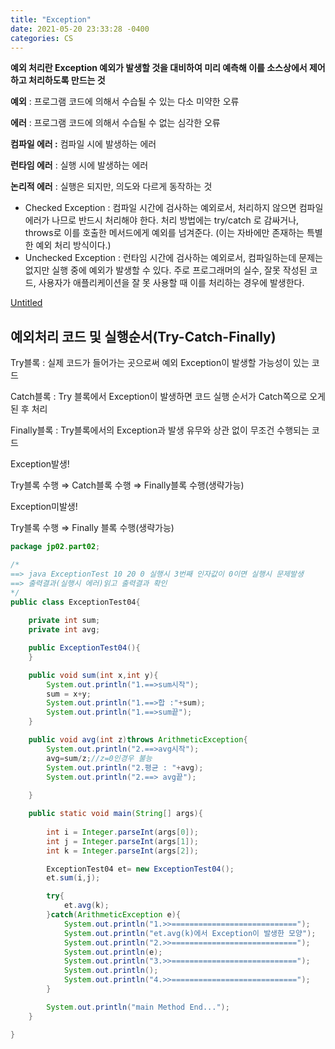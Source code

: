 ```yaml
---
title: "Exception"
date: 2021-05-20 23:33:28 -0400
categories: CS
---
```


**예외 처리란 Exception 예외가 발생할 것을 대비하여 미리 예측해 이를 소스상에서 제어하고 처리하도록 만드는 것**

**예외** : 프로그램 코드에 의해서 수습될 수 있는 다소 미약한 오류

**에러** : 프로그램 코드에 의해서 수습될 수 없는 심각한 오류

**컴파일 에러 :**  컴파일 시에 발생하는 에러

**런타임 에러** : 실행 시에 발생하는 에러

**논리적 에러** : 실행은 되지만, 의도와 다르게 동작하는 것

- Checked Exception : 컴파일 시간에 검사하는 예외로서, 처리하지 않으면 컴파일 에러가 나므로 반드시 처리해야 한다. 처리 방법에는 try/catch 로 감싸거나, throws로 이를 호출한 메서드에게 예외를 넘겨준다. (이는 자바에만 존재하는 특별한 예외 처리 방식이다.)
- Unchecked Exception : 런타임 시간에 검사하는 예외로서, 컴파일하는데 문제는 없지만 실행 중에 예외가 발생할 수 있다. 주로 프로그래머의 실수, 잘못 작성된 코드, 사용자가 애플리케이션을 잘 못 사용할 때 이를 처리하는 경우에 발생한다.

[Untitled](https://www.notion.so/4f514f458bca49e6890aa2a4d2e81200)

## 예외처리 코드 및 실행순서(Try-Catch-Finally)

Try블록 : 실제 코드가 들어가는 곳으로써 예외 Exception이 발생할 가능성이 있는 코드

Catch블록 : Try 블록에서 Exception이 발생하면 코드 실행 순서가 Catch쪽으로 오게 된 후 처리

Finally블록 : Try블록에서의 Exception과 발생 유무와 상관 없이 무조건 수행되는 코드

Exception발생!

Try블록 수행 ⇒ Catch블록 수행 ⇒ Finally블록 수행(생략가능)

Exception미발생!

Try블록 수행 ⇒ Finally 블록 수행(생략가능)

```java
package jp02.part02;

/*
==> java ExceptionTest 10 20 0 실행시 3번째 인자값이 0이면 실행시 문제발생
==> 출력결과(실행시 에러)읽고 출력결과 확인
*/
public class ExceptionTest04{
	
	private int sum;
	private int avg;

	public ExceptionTest04(){
	}

	public void sum(int x,int y){
		System.out.println("1.==>sum시작");
		sum = x+y;
		System.out.println("1.==>합 :"+sum);
		System.out.println("1.==>sum끝");
	}

	public void avg(int z)throws ArithmeticException{
		System.out.println("2.==>avg시작");
		avg=sum/z;//z=0인경우 불능
		System.out.println("2.평균 : "+avg);
		System.out.println("2.==> avg끝");
			
	}

	public static void main(String[] args){
		
		int i = Integer.parseInt(args[0]);
		int j = Integer.parseInt(args[1]);
		int k = Integer.parseInt(args[2]);

		ExceptionTest04 et= new ExceptionTest04();
		et.sum(i,j);

		try{
			et.avg(k);
		}catch(ArithmeticException e){
			System.out.println("1.>>============================");
			System.out.println("et.avg(k)에서 Exception이 발생한 모양");
			System.out.println("2.>>============================");
			System.out.println(e);
			System.out.println("3.>>============================");
			System.out.println();
			System.out.println("4.>>============================");
		}

		System.out.println("main Method End...");
	}

}
```
